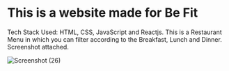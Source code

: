 # This is a website made for Be Fit

Tech Stack Used: HTML, CSS, JavaScript and Reactjs.
This is a Restaurant Menu in which you can filter according to the Breakfast, Lunch and Dinner.
Screenshot attached.

![Screenshot (26)](https://user-images.githubusercontent.com/67815775/192179426-15be0f6c-0310-4edc-8d48-1c840d9b95ff.png)

